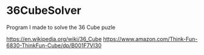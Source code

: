 # 36CubeSolver
Program I made to solve the 36 Cube puzle

https://en.wikipedia.org/wiki/36_Cube
https://www.amazon.com/Think-Fun-6830-ThinkFun-Cube/dp/B001F7VI30
